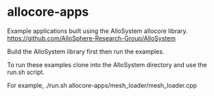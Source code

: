 allocore-apps
=============

Example applications built using the AlloSystem allocore library.
https://github.com/AlloSphere-Research-Group/AlloSystem

Build the AlloSystem library first then run the examples. 

To run these examples clone into the AlloSystem directory and use the run.sh script. 

For example, 
./run.sh allocore-apps/mesh_loader/mesh_loader.cpp
